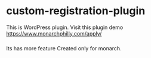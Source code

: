 # custom-registration-plugin
This is WordPress plugin.
Visit this plugin demo https://www.monarchphilly.com/apply/
###
Its has more feature Created only for monarch.

